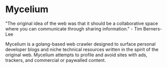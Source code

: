 # Mycelium

"The original idea of the web was that it should be a collaborative space
where you can communicate through sharing information." - Tim Berners-Lee

Mycelium is a golang-based web crawler designed to surface personal developer
blogs and niche technical resources written in the spirit of the original web.
Mycelium attempts to profile and avoid sites with ads, trackers, and commercial
or paywalled content.
